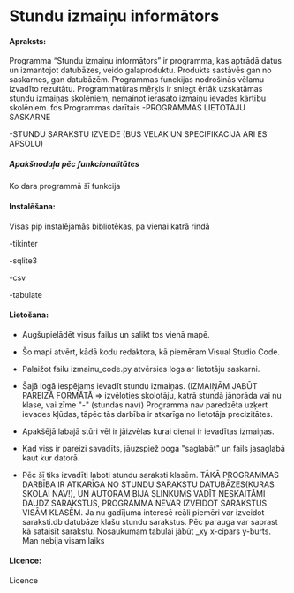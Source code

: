 # Stundu izmaiņu informātors
#### Apraksts:
Programma “Stundu izmaiņu informātors” ir programma, kas aptrādā datus un izmantojot datubāzes, veido galaproduktu. 
Produkts sastāvēs gan no saskarnes, gan datubāzēm. 
Programmas funckijas nodrošinās vēlamu izvadīto rezultātu. Programmatūras mērķis ir sniegt ērtāk uzskatāmas stundu izmaiņas skolēniem, nemainot ierasato izmaiņu ievades kārtību skolēniem.
fds
Programmas darītais
-PROGRAMMAS LIETOTĀJU SASKARNE

-STUNDU SARAKSTU IZVEIDE (BUS VELAK UN SPECIFIKACIJA ARI ES APSOLU)
##### Apakšnodaļa pēc funkcionalitātes
Ko dara programmā šī funkcija
#### Instalēšana:
Visas pip instalējamās bibliotēkas, pa vienai katrā rindā

-tikinter

-sqlite3

-csv

-tabulate
#### Lietošana:
-  Augšupielādēt visus failus un salikt tos vienā mapē.

- Šo mapi atvērt, kādā kodu redaktora, kā piemēram Visual Studio Code. 

- Palaižot failu izmainu_code.py atvērsies logs ar lietotāju saskarni. 

- Šajā logā iespējams ievadīt stundu izmaiņas. (IZMAIŅĀM JABŪT PAREIZĀ FORMĀTĀ => izvēloties skolotāju, katrā stundā jānorāda vai nu klase, vai zīme "-" (stundas nav)) Programma nav paredzēta uzķert ievades kļūdas, tāpēc tās darbība ir atkarīga no lietotāja precizitātes. 

- Apakšējā labajā stūri vēl ir jāizvēlas kurai dienai ir ievadītas izmaiņas. 

- Kad viss ir pareizi savadīts, jāuzspiež poga "saglabāt" un fails jasaglabā kaut kur datorā.

- Pēc šī tiks izvadīti laboti stundu saraksti klasēm.
TĀKĀ PROGRAMMAS DARBĪBA IR ATKARĪGA NO STUNDU SARAKSTU DATUBĀZES(KURAS SKOLAI NAV!), UN AUTORAM BIJA SLINKUMS VADĪT NESKAITĀMI DAUDZ SARAKSTUS, PROGRAMMA NEVAR IZVEIDOT SARAKSTUS VISĀM KLASĒM.
Ja nu gadījuma interesē reāli piemēri var izveidot saraksti.db datubāze klašu stundu sarakstus. Pēc parauga var saprast kā sataisīt sarakstu. Nosaukumam tabulai jābūt _xy x-cipars y-burts. Man nebija visam laiks
#### Licence:
Licence
